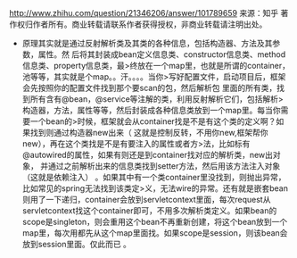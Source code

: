http://www.zhihu.com/question/21346206/answer/101789659
来源：知乎
著作权归作者所有。商业转载请联系作者获得授权，非商业转载请注明出处。

* 原理其实就是通过反射解析类及其类的各种信息，包括构造器、方法及其参数，属性。然
后将其封装成bean定义信息类、constructor信息类、method信息类、property信息类，最>终放在一个map里，也就是所谓的container，池等等，其实就是个map。。汗。。。。当你>写好配置文件，启动项目后，框架会先按照你的配置文件找到那个要scan的包，然后解析包
里面的所有类，找到所有含有@bean，@service等注解的类，利用反射解析它们，包括解析>构造器，方法，属性等等，然后封装成各种信息类放到一个map里。每当你需要一个bean的>时候，框架就会从container找是不是有这个类的定义啊？如果找到则通过构造器new出来（
这就是控制反转，不用你new,框架帮你new），再在这个类找是不是有要注入的属性或者方>法，比如标有@autowired的属性，如果有则还是到container找对应的解析类，new出对象，
并通过之前解析出来的信息类找到setter方法，然后用该方法注入对象（这就是依赖注入）
。如果其中有一个类container里没找到，则抛出异常，比如常见的spring无法找到该类定>义，无法wire的异常。还有就是嵌套bean则用了一下递归，container会放到servletcontext里面，每次request从servletcontext找这个container即可，不用多次解析类定义。如果bean的scope是singleton，则会重用这个bean不再重新创建，将这个bean放到一个map里，每次用都先从这个map里面找。如果scope是session，则该bean会放到session里面。仅此而已
。
